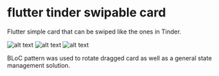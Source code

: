 # flutter tinder swipable card

Flutter simple card that can be swiped like the ones in Tinder.


![alt text](https://i.hizliresim.com/1149hss.png)
![alt text](https://i.hizliresim.com/aq2htcy.png)
![alt text](https://i.hizliresim.com/ji1wr5y.png)




BLoC pattern was used to rotate dragged card as well as a general state management solution.
